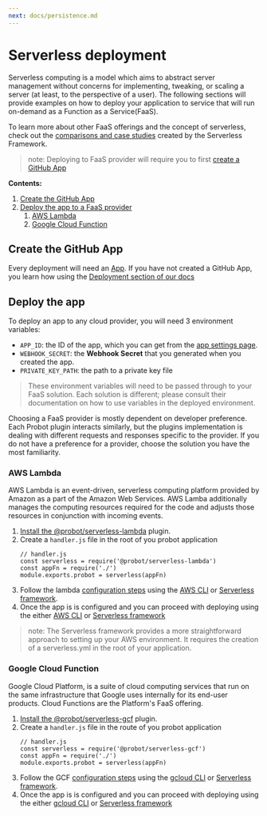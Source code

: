 ```yaml
---
next: docs/persistence.md
---
```


# Serverless deployment

Serverless computing is a model which aims to abstract server management without concerns for implementing, tweaking, or scaling a server (at least, to the perspective of a user). The following sections will provide examples on how to deploy your application to service that will run on-demand as a Function as a Service(FaaS).

To learn more about other FaaS offerings and the concept of serverless, check out the [comparisons and case studies](https://serverless.com/learn/overview) created by the Serverless Framework.

> note: Deploying to FaaS provider will require you to first [create a GitHub App](#create-the-github-app)

**Contents:**

1. [Create the GitHub App](#create-the-github-app)
1. [Deploy the app to a FaaS provider](#deploy-the-app)
    1. [AWS Lambda](#aws-lambda)
    1. [Google Cloud Function](#google-cloud-function)

## Create the GitHub App

Every deployment will need an [App](https://developer.github.com/apps/). If you have not created a GitHub App, you learn how using the [Deployment section of our docs](/deployment/#create-the-github-app)

## Deploy the app

To deploy an app to any cloud provider, you will need 3 environment variables:

- `APP_ID`: the ID of the app, which you can get from the [app settings page](https://github.com/settings/apps).
- `WEBHOOK_SECRET`: the **Webhook Secret** that you generated when you created the app.
- `PRIVATE_KEY_PATH`: the path to a private key file

> These environment variables will need to be passed through to your FaaS solution. Each solution is different; please consult their documentation on how to use variables in the deployed environment.

Choosing a FaaS provider is mostly dependent on developer preference. Each Probot plugin interacts similarly, but the plugins implementation is dealing with different requests and responses specific to the provider. If you do not have a preference for a provider, choose the solution you have the most familiarity.

### AWS Lambda

AWS Lambda is an event-driven, serverless computing platform provided by Amazon as a part of the Amazon Web Services. AWS Lamba additionally manages the computing resources required for the code and adjusts those resources in conjunction with incoming events.
1. [Install the @probot/serverless-lambda](https://github.com/probot/serverless-lambda#usage) plugin.
2. Create a `handler.js` file in the root of you probot application
   ```
   // handler.js
   const serverless = require('@probot/serverless-lambda')
   const appFn = require('./')
   module.exports.probot = serverless(appFn)
   ```
2. Follow the lambda [configuration steps](https://github.com/probot/serverless-lambda#configuration) using the [AWS CLI](https://aws.amazon.com/cli/) or [Serverless framework](https://github.com/serverless/serverless).
3. Once the app is is configured and you can proceed with deploying using the either [AWS CLI](https://aws.amazon.com/cli/) or [Serverless framework](https://github.com/serverless/serverless)

> note: The Serverless framework provides a more straightforward approach to setting up your AWS environment. It requires the creation of a serverless.yml in the root of your application.

### Google Cloud Function

Google Cloud Platform, is a suite of cloud computing services that run on the same infrastructure that Google uses internally for its end-user products. Cloud Functions are the Platform's FaaS offering.

1. [Install the @probot/serverless-gcf](https://github.com/probot/serverless-gcf#usage) plugin.
2. Create a `handler.js` file in the route of you probot application
   ```
   // handler.js
   const serverless = require('@probot/serverless-gcf')
   const appFn = require('./')
   module.exports.probot = serverless(appFn)
   ```
2. Follow the GCF [configuration steps](https://github.com/probot/gcf#configuration) using the [gcloud CLI](https://cloud.google.com/pubsub/docs/quickstart-cli) or [Serverless framework](https://github.com/serverless/serverless).
3. Once the app is is configured and you can proceed with deploying using the either [gcloud CLI](https://cloud.google.com/pubsub/docs/quickstart-cli) or [Serverless framework](https://github.com/serverless/serverless)
